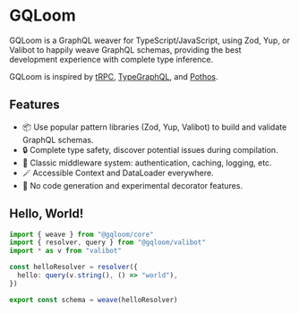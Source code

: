 # GQLoom

GQLoom is a GraphQL weaver for TypeScript/JavaScript, using Zod, Yup, or Valibot to happily weave GraphQL schemas, providing the best development experience with complete type inference.

GQLoom is inspired by [tRPC](https://trpc.io/), [TypeGraphQL](https://typegraphql.com/), and [Pothos](https://pothos-graphql.dev/).

## Features

- 📦 Use popular pattern libraries (Zod, Yup, Valibot) to build and validate GraphQL schemas.
- 🔒 Complete type safety, discover potential issues during compilation.
- 🧩 Classic middleware system: authentication, caching, logging, etc.
- 🪄 Accessible Context and DataLoader everywhere.
- 🔮 No code generation and experimental decorator features.

## Hello, World!

```ts
import { weave } from "@gqloom/core"
import { resolver, query } from "@gqloom/valibot"
import * as v from "valibot"

const helloResolver = resolver({
  hello: query(v.string(), () => "world"),
})

export const schema = weave(helloResolver)
```
